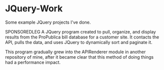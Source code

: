 # JQuery-Work
Some example JQuery projects I've done.

SPONSOREDLEG
A JQuery program created to pull, organize, and display results from the ProPublica bill database for a customer site. It contacts the API, pulls the data, and uses JQuery to dynamically sort and paginate it.

This program gradually grew into the APIRenderer module in another repository of mine, after it became clear that this method of doing things had a performance impact.
